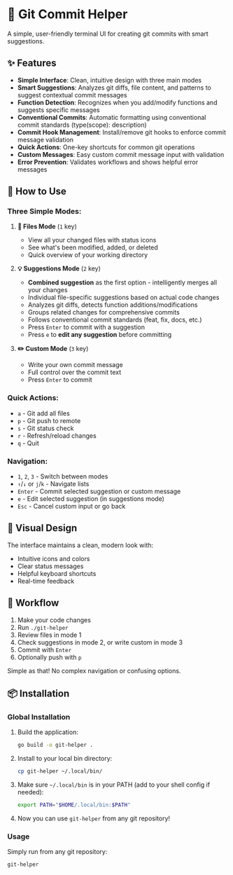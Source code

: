 # 🚀 Git Commit Helper

A simple, user-friendly terminal UI for creating git commits with smart suggestions.

## ✨ Features

- **Simple Interface**: Clean, intuitive design with three main modes
- **Smart Suggestions**: Analyzes git diffs, file content, and patterns to suggest contextual commit messages
- **Function Detection**: Recognizes when you add/modify functions and suggests specific messages
- **Conventional Commits**: Automatic formatting using conventional commit standards (type(scope): description)
- **Commit Hook Management**: Install/remove git hooks to enforce commit message validation
- **Quick Actions**: One-key shortcuts for common git operations
- **Custom Messages**: Easy custom commit message input with validation
- **Error Prevention**: Validates workflows and shows helpful error messages

## 🎯 How to Use

### Three Simple Modes:

1. **📁 Files Mode** (`1` key)
   - View all your changed files with status icons
   - See what's been modified, added, or deleted
   - Quick overview of your working directory

2. **💡 Suggestions Mode** (`2` key)
   - **Combined suggestion** as the first option - intelligently merges all your changes
   - Individual file-specific suggestions based on actual code changes
   - Analyzes git diffs, detects function additions/modifications
   - Groups related changes for comprehensive commits
   - Follows conventional commit standards (feat, fix, docs, etc.)
   - Press `Enter` to commit with a suggestion
   - Press `e` to **edit any suggestion** before committing

3. **✏️ Custom Mode** (`3` key)
   - Write your own commit message
   - Full control over the commit text
   - Press `Enter` to commit

### Quick Actions:
- `a` - Git add all files
- `p` - Git push to remote
- `s` - Git status check
- `r` - Refresh/reload changes
- `q` - Quit

### Navigation:
- `1`, `2`, `3` - Switch between modes
- `↑`/`↓` or `j`/`k` - Navigate lists
- `Enter` - Commit selected suggestion or custom message
- `e` - Edit selected suggestion (in suggestions mode)
- `Esc` - Cancel custom input or go back

## 🎨 Visual Design

The interface maintains a clean, modern look with:
- Intuitive icons and colors
- Clear status messages
- Helpful keyboard shortcuts
- Real-time feedback

## 🚦 Workflow

1. Make your code changes
2. Run `./git-helper`
3. Review files in mode 1
4. Check suggestions in mode 2, or write custom in mode 3
5. Commit with `Enter`
6. Optionally push with `p`

Simple as that! No complex navigation or confusing options.

## 📦 Installation

### Global Installation

1. Build the application:
   ```bash
   go build -o git-helper .
   ```

2. Install to your local bin directory:
   ```bash
   cp git-helper ~/.local/bin/
   ```

3. Make sure `~/.local/bin` is in your PATH (add to your shell config if needed):
   ```bash
   export PATH="$HOME/.local/bin:$PATH"
   ```

4. Now you can use `git-helper` from any git repository!

### Usage
Simply run from any git repository:
```bash
git-helper
```